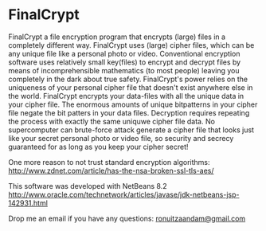 # FinalCrypt

FinalCrypt a file encryption program that encrypts (large) files in a completely different way.
FinalCrypt uses (large) cipher files, which can be any unique file like a personal photo or video.
Conventional encryption software uses relatively small key(files) to encrypt and decrypt files by means of incomprehensible mathematics (to most people) leaving you completely in the dark about true safety.
FinalCrypt's power relies on the uniqueness of your personal cipher file that doesn't exist anywhere else in the world. FinalCrypt encrypts your data-files with all the unique data in your cipher file.
The enormous amounts of unique bitpatterns in your cipher file negate the bit patters in your data files. Decryption requires repeating the process with exactly the same uniquwe cipher file data.
No supercomputer can brute-force attack generate a cipher file that looks just like your secret personal photo or video file, so security and secrecy guaranteed for as long as you keep your cipher secret!

One more reason to not trust standard encryption algorithms:
http://www.zdnet.com/article/has-the-nsa-broken-ssl-tls-aes/

This software was developed with NetBeans 8.2
http://www.oracle.com/technetwork/articles/javase/jdk-netbeans-jsp-142931.html

Drop me an email if you have any questions: ronuitzaandam@gmail.com